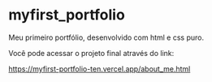 # myfirst_portfolio
Meu primeiro portfólio, desenvolvido com html e css puro.

Você pode acessar o projeto final através do link:

https://myfirst-portfolio-ten.vercel.app/about_me.html
